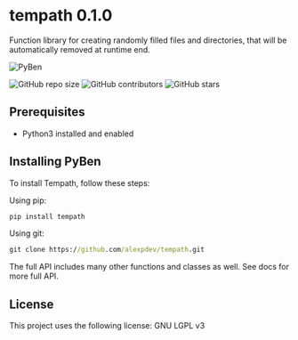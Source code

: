 # tempath 0.1.0

Function library for creating randomly filled files and directories,
that will be automatically removed at runtime end.

![PyBen](./assets/tempath.png)

![GitHub repo size](https://img.shields.io/github/repo-size/alexpdev/tempath)
![GitHub contributors](https://img.shields.io/github/license/alexpdev/tempath)
![GitHub stars](https://img.shields.io/badge/rating-99-green)

## Prerequisites

* Python3 installed and enabled

## Installing PyBen

To install Tempath, follow these steps:

Using pip:

```bash
pip install tempath
```

Using git:

```cmd
git clone https://github.com/alexpdev/tempath.git
```

The full API includes many other functions and classes as well.
See docs for more full API.

## License

This project uses the following license: GNU LGPL v3
